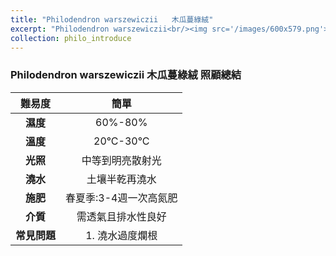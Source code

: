 ```yaml
---
title: "Philodendron warszewiczii	木瓜蔓綠絨"
excerpt: "Philodendron warszewiczii<br/><img src='/images/600x579.png'>"
collection: philo_introduce
---
```


### Philodendron warszewiczii	木瓜蔓綠絨 照顧總結

|**難易度**| 簡單 |
|:-:|:-:|
|**濕度**|60%-80%|
|**溫度**|20°C-30°C|
|**光照**|中等到明亮散射光|
|**澆水**|土壤半乾再澆水|
|**施肥**|春夏季:3-4週一次高氮肥|
|**介質**|需透氣且排水性良好|
|**常見問題**|1. 澆水過度爛根|

